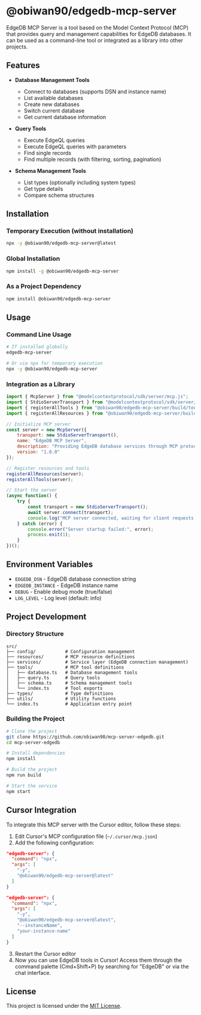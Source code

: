 # @obiwan90/edgedb-mcp-server

EdgeDB MCP Server is a tool based on the Model Context Protocol (MCP) that provides query and management capabilities for EdgeDB databases. It can be used as a command-line tool or integrated as a library into other projects.

## Features

- **Database Management Tools**
  - Connect to databases (supports DSN and instance name)
  - List available databases
  - Create new databases
  - Switch current database
  - Get current database information

- **Query Tools**
  - Execute EdgeQL queries
  - Execute EdgeQL queries with parameters
  - Find single records
  - Find multiple records (with filtering, sorting, pagination)

- **Schema Management Tools**
  - List types (optionally including system types)
  - Get type details
  - Compare schema structures

## Installation

### Temporary Execution (without installation)
```bash
npx -y @obiwan90/edgedb-mcp-server@latest
```

### Global Installation
```bash
npm install -g @obiwan90/edgedb-mcp-server
```

### As a Project Dependency
```bash
npm install @obiwan90/edgedb-mcp-server
```

## Usage

### Command Line Usage
```bash
# If installed globally
edgedb-mcp-server

# Or via npx for temporary execution
npx -y @obiwan90/edgedb-mcp-server
```

### Integration as a Library
```javascript
import { McpServer } from "@modelcontextprotocol/sdk/server/mcp.js";
import { StdioServerTransport } from "@modelcontextprotocol/sdk/server/stdio.js";
import { registerAllTools } from "@obiwan90/edgedb-mcp-server/build/tools/index.js";
import { registerAllResources } from "@obiwan90/edgedb-mcp-server/build/resources/index.js";

// Initialize MCP server
const server = new McpServer({
    transport: new StdioServerTransport(),
    name: "EdgeDB MCP Server",
    description: "Providing EdgeDB database services through MCP protocol",
    version: "1.0.0"
});

// Register resources and tools
registerAllResources(server);
registerAllTools(server);

// Start the server
(async function() {
    try {
        const transport = new StdioServerTransport();
        await server.connect(transport);
        console.log("MCP server connected, waiting for client requests...");
    } catch (error) {
        console.error("Server startup failed:", error);
        process.exit(1);
    }
})();
```

## Environment Variables

- `EDGEDB_DSN` - EdgeDB database connection string
- `EDGEDB_INSTANCE` - EdgeDB instance name
- `DEBUG` - Enable debug mode (true/false)
- `LOG_LEVEL` - Log level (default: info)

## Project Development

### Directory Structure
```
src/
├── config/           # Configuration management
├── resources/        # MCP resource definitions
├── services/         # Service layer (EdgeDB connection management)
├── tools/            # MCP tool definitions
│   ├── database.ts   # Database management tools
│   ├── query.ts      # Query tools
│   ├── schema.ts     # Schema management tools
│   └── index.ts      # Tool exports
├── types/            # Type definitions
├── utils/            # Utility functions
└── index.ts          # Application entry point
```

### Building the Project
```bash
# Clone the project
git clone https://github.com/obiwan90/mcp-server-edgedb.git
cd mcp-server-edgedb

# Install dependencies
npm install

# Build the project
npm run build

# Start the service
npm start
```

## Cursor Integration

To integrate this MCP server with the Cursor editor, follow these steps:

1. Edit Cursor's MCP configuration file (`~/.cursor/mcp.json`)
2. Add the following configuration:

```json
"edgedb-server": {
  "command": "npx",
  "args": [
    "-y",
    "@obiwan90/edgedb-mcp-server@latest"
  ]
}
```

```json
"edgedb-server": {
  "command": "npx",
  "args": [
    "-y",
    "@obiwan90/edgedb-mcp-server@latest",
    "--instanceName",
    "your-instance-name"
  ]
}
```

3. Restart the Cursor editor
4. Now you can use EdgeDB tools in Cursor! Access them through the command palette (Cmd+Shift+P) by searching for "EdgeDB" or via the chat interface.

## License

This project is licensed under the [MIT License](https://opensource.org/licenses/MIT).